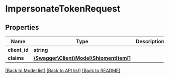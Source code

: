 # ImpersonateTokenRequest

## Properties
Name | Type | Description | Notes
------------ | ------------- | ------------- | -------------
**client_id** | **string** |  | [optional] 
**claims** | [**\Swagger\Client\Model\ShipmentItem[]**](ShipmentItem.md) |  | [optional] 

[[Back to Model list]](../README.md#documentation-for-models) [[Back to API list]](../README.md#documentation-for-api-endpoints) [[Back to README]](../README.md)


